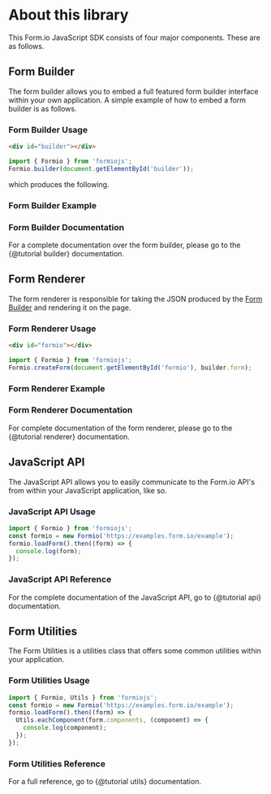 # About this library
This Form.io JavaScript SDK consists of four major components. These are as follows.

## Form Builder
The form builder allows you to embed a full featured form builder interface within your own application. A simple example of how to embed a form builder is as follows.

### Form Builder Usage
```html
<div id="builder"></div>
```

```javascript
import { Formio } from 'formiojs';
Formio.builder(document.getElementById('builder'));
```

which produces the following.

### Form Builder Example
<div class="card card-body bg-light">
    <div id="builder"></div>
</div>
<script type="text/javascript">
window.addEventListener('load', function() {
    var formio = new Formio('https://examples.form.io/example');
    formio.loadForm().then(function(example) {
        Formio.builder(document.getElementById('builder'), example).then(function(builder) {
            Formio.createForm(document.getElementById('formio'), builder.form).then(function(renderer) {
                builder.on('change', function() {
                    renderer.form = builder.form;
                });
            });
        });
    });
});
</script>

### Form Builder Documentation
For a complete documentation over the form builder, please go to the {@tutorial builder} documentation.

## Form Renderer
The form renderer is responsible for taking the JSON produced by the [Form Builder](#form-builder) and rendering it on the page.

### Form Renderer Usage
```html
<div id="formio"></div>
```

```javascript
import { Formio } from 'formiojs';
Formio.createForm(document.getElementById('formio'), builder.form);
```

### Form Renderer Example
<div class="card card-body bg-light">
  <div id="formio"></div>
</div>

### Form Renderer Documentation
For complete documentation of the form renderer, please go to the {@tutorial renderer} documentation.

## JavaScript API
The JavaScript API allows you to easily communicate to the Form.io API's from within your JavaScript application, like so.

### JavaScript API Usage
```javascript
import { Formio } from 'formiojs';
const formio = new Formio('https://examples.form.io/example');
formio.loadForm().then((form) => {
  console.log(form);
});
```

### JavaScript API Reference
For the complete documentation of the JavaScript API, go to {@tutorial api} documentation.

## Form Utilities
The Form Utilities is a utilities class that offers some common utilities within your application.

### Form Utilities Usage
```javascript
import { Formio, Utils } from 'formiojs';
const formio = new Formio('https://examples.form.io/example');
formio.loadForm().then((form) => {
  Utils.eachComponent(form.components, (component) => {
    console.log(component);
  });
});
```

### Form Utilities Reference
For a full reference, go to {@tutorial utils} documentation.
